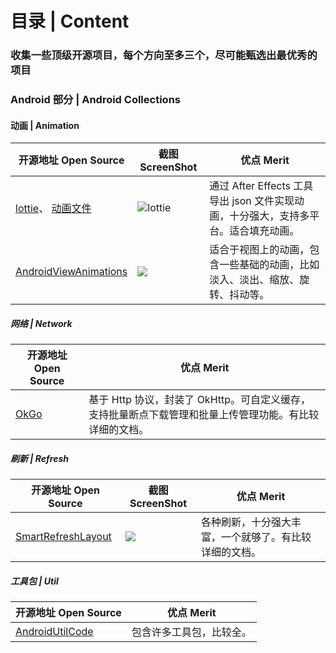 # 目录 | Content 
### 收集一些顶级开源项目，每个方向至多三个，尽可能甄选出最优秀的项目

### Android 部分 | Android Collections

#### 动画 | Animation
|开源地址  Open Source| 截图 ScreenShot |优点 Merit|
|---|---|---|
| [lottie](https://github.com/airbnb/lottie-android)、 [动画文件](https://lottiefiles.com/popular)| ![lottie](https://raw.githubusercontent.com/airbnb/lottie-android/master/gifs/Example4.gif) | 通过 After Effects 工具导出 json 文件实现动画，十分强大，支持多平台。适合填充动画。|
| [ AndroidViewAnimations ](https://github.com/daimajia/AndroidViewAnimations) | ![](https://camo.githubusercontent.com/c41223966bdfed2260dbbabbcbae648e5db542c6/687474703a2f2f7777332e73696e61696d672e636e2f6d773639302f3631306463303334677731656a37356d69327737376732306333306a623471722e676966) | 适合于视图上的动画，包含一些基础的动画，比如淡入、淡出、缩放、旋转、抖动等。 |

##### 网络 | Network
|开源地址  Open Source|优点 Merit|
|---|---|
| [OkGo](https://github.com/jeasonlzy/okhttp-OkGo) | 基于 Http 协议，封装了 OkHttp。可自定义缓存，支持批量断点下载管理和批量上传管理功能。有比较详细的文档。 |

##### 刷新 | Refresh
|开源地址  Open Source| 截图 ScreenShot |优点 Merit|
|---|---|---|
| [SmartRefreshLayout](https://github.com/scwang90/SmartRefreshLayout) | ![](https://github.com/scwang90/SmartRefreshLayout/raw/master/art/gif_FlyRefresh.gif) | 各种刷新，十分强大丰富，一个就够了。有比较详细的文档。 |

##### 工具包 | Util
|开源地址  Open Source |优点 Merit|
|---|---|
| [AndroidUtilCode](https://github.com/Blankj/AndroidUtilCode/blob/master/utilcode/README-CN.md) | 包含许多工具包，比较全。 |
